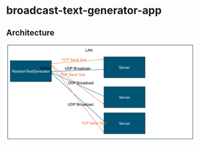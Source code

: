# broadcast-text-generator-app

## Architecture

<img width="800" src="./architecture_image/arch.png">

